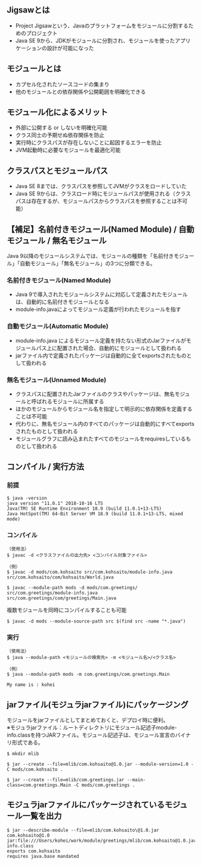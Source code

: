 ## Jigsawとは
 - Project Jigsawという、Javaのプラットフォームをモジュールに分割するためのプロジェクト
 - Java SE 9から、JDKがモジュールに分割され、モジュールを使ったアプリケーションの設計が可能になった

## モジュールとは
 - カプセル化されたソースコードの集まり
 - 他のモジュールとの依存関係や公開範囲を明確化できる

## モジュール化によるメリット
 - 外部に公開する or しないを明確化可能
 - クラス同士の予期せぬ依存関係を防止
 - 実行時にクラスパスが存在しないことに起因するエラーを防止
 - JVM起動時に必要なモジュールを最適化可能

## クラスパスとモジュールパス
 - Java SE 8までは、クラスパスを参照してJVMがクラスをロードしていた
 - Java SE 9からは、クラスロード時にモジュールパスが使用される（クラスパスは存在するが、モジュールパスからクラスパスを参照することは不可能）

## 【補足】名前付きモジュール(Named Module) / 自動モジュール / 無名モジュール
Java 9以降のモジュールシステムでは、モジュールの種類を「名前付きモジュール」「自動モジュール」「無名モジュール」の3つに分類できる。

### 名前付きモジュール(Named Module)
 - Java 9で導入されたモジュールシステムに対応して定義されたモジュールは、自動的に名前付きモジュールとなる
 - module-info.javaによってモジュール定義が行われたモジュールを指す

### 自動モジュール(Automatic Module)
 - module-info.java によるモジュール定義を持たない形式のJarファイルがモジュールパス上に配置された場合、自動的にモジュールとして扱われる
 - jarファイル内で定義されたパッケージは自動的に全てexportsされたものとして扱われる

### 無名モジュール(Unnamed Module)
 - クラスパスに配置されたJarファイルのクラスやパッケージは、無名モジュールと呼ばれるモジュールに所属する
 - ほかのモジュールからモジュール名を指定して明示的に依存関係を定義することは不可能
 - 代わりに、無名モジュール内のすべてのパッケージは自動的にすべてexportsされたものとして扱われる
 - モジュールグラフに読み込まれたすべてのモジュールをrequiresしているものとして扱われる

## コンパイル / 実行方法

### 前提
```
$ java -version
java version "11.0.1" 2018-10-16 LTS
Java(TM) SE Runtime Environment 18.9 (build 11.0.1+13-LTS)
Java HotSpot(TM) 64-Bit Server VM 18.9 (build 11.0.1+13-LTS, mixed mode)

```
### コンパイル
```
（使用法）
$ javac -d <クラスファイルの出力先> <コンパイル対象ファイル>

（例）
$ javac -d mods/com.kohsaito src/com.kohsaito/module-info.java src/com.kohsaito/com/kohsaito/World.java

$ javac --module-path mods -d mods/com.greetings/ src/com.greetings/module-info.java src/com.greetings/com/greetings/Main.java
```

複数モジュールを同時にコンパイルすることも可能
```
$ javac -d mods --module-source-path src $(find src -name "*.java")
```

### 実行
```
（使用法）
$ java --module-path <モジュールの検索先> -m <モジュール名>/<クラス名>

（例）
$ java --module-path mods -m com.greetings/com.greetings.Main

My name is : kohei
```

## jarファイル(モジュラjarファイル)にパッケージング
モジュールをjarファイルとしてまとめておくと、デプロイ時に便利。<br>
※モジュラjarファイル：ルートディレクトリにモジュール記述子module-info.classを持つJARファイル。モジュール記述子は、モジュール宣言のバイナリ形式である。

```
$ mkdir mlib

$ jar --create --file=mlib/com.kohsaito@1.0.jar --module-version=1.0 -C mods/com.kohsaito .

$ jar --create --file=mlib/com.greetings.jar --main-class=com.greetings.Main -C mods/com.greetings .
```

## モジュラjarファイルにパッケージされているモジュール一覧を出力
```
$ jar --describe-module --file=mlib/com.kohsaito\@1.0.jar 
com.kohsaito@1.0 jar:file:///Users/kohei/work/module/greetings/mlib/com.kohsaito@1.0.jar/!module-info.class
exports com.kohsaito
requires java.base mandated
```
